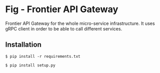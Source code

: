 # Fig - Frontier API Gateway

Frontier API Gateway for the whole micro-service infrastructure. It uses gRPC client in order to be able to call different services.

## Installation

```
$ pip install -r requirements.txt

$ pip install setup.py
```
